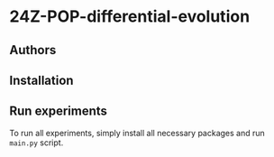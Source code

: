 # 24Z-POP-differential-evolution
## Authors


## Installation


## Run experiments
To run all experiments, simply install all necessary packages and run `main.py` script. 
